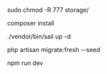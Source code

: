 sudo chmod -R 777 storage/

composer install

./vendor/bin/sail up -d

php artisan migrate:fresh --seed

npm run dev
